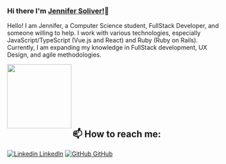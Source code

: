 
### Hi there I'm [Jennifer Soliver!](https://www.linkedin.com/in/jennifer-oliveira-876a0a1a4/)👋
Hello! I am Jennifer, a Computer Science student, FullStack Developer, and someone willing to help. I work with various technologies, especially JavaScript/TypeScript (Vue.js and React) and Ruby (Ruby on Rails). Currently, I am expanding my knowledge in FullStack development, UX Design, and agile methodologies.

<a href="https://github.com/jennysol/github-readme-stats">
  <img align="left" height='150px' src="https://github-readme-stats.vercel.app/api/top-langs/?username=jennysol&hide=jupyter%20notebook,html&layout=compact&theme=light" />
</a><br><br><br><br><br><br><br>

## 📫 How to reach me: 
[![Linkedin](https://i.stack.imgur.com/gVE0j.png) LinkedIn](https://www.linkedin.com/in/jennifer-oliveira-876a0a1a4/) [![GitHub](https://i.stack.imgur.com/tskMh.png) GitHub](https://github.com/jennysol)
<!--
**AkhilGKrishnan/AkhilGKrishnan** is a ✨ _special_ ✨ repository because its `README.md` (this file) appears on your GitHub profile.

<!--- 🔭 I’m currently working on [Facemask Detector](https://github.com/AkhilGKrishnan/Face-Mask-Detector)-->

